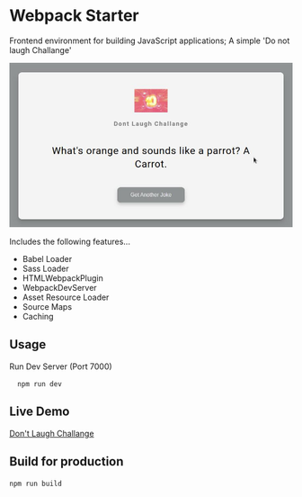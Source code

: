 # Webpack Starter 

Frontend environment for building JavaScript applications; A simple 'Do not laugh Challange'

![](./Screenshot.jpg)

Includes the following features...

- Babel Loader
- Sass Loader
- HTMLWebpackPlugin
- WebpackDevServer
- Asset Resource Loader
- Source Maps
- Caching

## Usage

Run Dev Server (Port 7000)

```
  npm run dev
```
## Live Demo
[Don't Laugh Challange](https://gordonotieno.github.io/webpack-starter/)

## Build for production

```
npm run build
```
